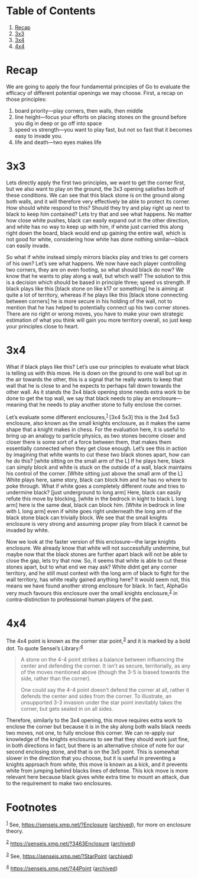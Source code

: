 
# Table of Contents

1.  [Recap](#orgd652ce9)
2.  [3x3](#orgfe32dfb)
3.  [3x4](#orgef1c601)
4.  [4x4](#orge859006)



<a id="orgd652ce9"></a>

# Recap

We are going to apply the four fundamental principles of Go to evaluate the efficacy of different potential openings we may choose. First, a recap on those principles:

1.  board priority&#x2014;play corners, then walls, then middle
2.  line height&#x2014;focus your efforts on placing stones on the ground before you dig in deep or go off into space
3.  speed vs strength&#x2014;you want to play fast, but not so fast that it becomes easy to invade you.
4.  life and death&#x2014;two eyes makes life


<a id="orgfe32dfb"></a>

# 3x3

Lets directly apply the first two principles, we want to get the corner first, but we also want to play on the ground, the 3x3 opening satisfies both of these conditions. We can see that this black stone is on the ground along both walls, and it will therefore very effectively be able to protect its corner. How should white respond to this? Should they try and play right up next to black to keep him contained? Lets try that and see what happens. No matter how close white pushes, black can easily expand out in the other direction, and white has no way to keep up with him, if white just carried this along right down the board, black would end up gaining the entire wall, which is not good for white, considering how white has done nothing similar&#x2014;black can easily invade.

So what if white instead simply mirrors blacks play and tries to get corners of his own?  Let&rsquo;s see what happens. We now have each player controlling two corners, they are on even footing, so what should black do now? We know that he wants to play along a wall, but which wall? The solution to this is a decision which should be based in principle three; speed vs strength. If black plays like this [black stone on like k17 or something] he is aiming at quite a lot of territory, whereas if he plays like this [black stone connecting between corners] he is more secure in his holding of the wall, not to mention that he has helped to potentially connect up his two corner stones. There are no right or wrong moves, you have to make your own strategic estimation of what you think will gain you more territory overall, so just keep your principles close to heart.


<a id="orgef1c601"></a>

# 3x4

What if black plays like this? Let&rsquo;s use our principles to evaluate what black is telling us with this move. He is down on the ground to one wall but up in the air towards the other, this is a signal that he really wants to keep that wall that he is close to and he expects to perhaps fall down towards the other wall. As it stands the 3x4 black opening stone needs extra work to be done to get the top wall, we say that black needs to play an enclosure&#x2014;meaning that he needs to play another stone to fully enclose the corner.

Let&rsquo;s evaluate some different enclosures,<sup><a id="fnr.1" class="footref" href="#fn.1" role="doc-backlink">1</a></sup> [3x4 5x3] this is the 3x4 5x3 enclosure, also known as the small knights enclosure, as it makes the same shape that a knight makes in chess. For the evaluation here, it is useful to bring up an analogy to particle physics, as two stones become closer and closer there is some sort of a force between them, that makes them essentially connected when they get close enough. Let&rsquo;s see this in action by imagining that white wants to cut these two black stones apart, how can he do this? [white sitting on the small arm of the L] If he plays here, black can simply block and white is stuck on the outside of a wall, black maintains his control of the corner. [White sitting just above the small arm of the L] White plays here, same story, black can block him and he has no where to poke through. What if white goes a completely different route and tries to undermine black? [just underground to long arm] Here, black can easily refute this move by blocking, [white in the bedrock in kight to black L long arm] here is the same deal, black can block him. [White in bedrock in line with L long arm] even if white goes right underneath the long arm of the black stone black can trivially block. We see that the small knights enclosure is very strong and assuming proper play from black it cannot be invaded by white.

Now we look at the faster version of this enclosure&#x2014;the large knights enclosure. We already know that white will not successfully undermine, but maybe now that the black stones are further apart black will not be able to close the gap, lets try that now. So, it seems that white is able to cut these stones apart, but to what end we may ask? White didnt get any corner territory, and he still must contest with the long arm of black to fight for the wall territory, has white really gained anything here? It would seem not, this means we have found another strong enclosure for black. In fact, AlphaGo very much favours this enclosure over the small knights enclosure,<sup><a id="fnr.2" class="footref" href="#fn.2" role="doc-backlink">2</a></sup> in contra-distinction to professional human players of the past.


<a id="orge859006"></a>

# 4x4

The 4x4 point is known as the corner star point,<sup><a id="fnr.3" class="footref" href="#fn.3" role="doc-backlink">3</a></sup> and it is marked by a bold dot. To quote Sensei&rsquo;s Library:<sup><a id="fnr.4" class="footref" href="#fn.4" role="doc-backlink">4</a></sup>

> A stone on the 4-4 point strikes a balance between influencing the center and defending the corner. It isn&rsquo;t as secure, territorially, as any of the moves mentioned above (though the 3-5 is biased towards the side, rather than the corner).
> 
> One could say the 4-4 point doesn&rsquo;t defend the corner at all, rather it defends the center and sides from the corner. To illustrate, an unsupported 3-3 invasion under the star point inevitably takes the corner, but gets sealed in on all sides.

Therefore, similarly to the 3x4 opening, this move requires extra work to enclose the corner but because it is in the sky along both walls black needs two moves, not one, to fully enclose this corner. We can re-apply our knowledge of the knights enclosures to see that they should work just fine, in both directions in fact, but there is an alternative choice of note for our second enclosing stone, and that is on the 3x5 point. This is somewhat slower in the direction that you choose, but it is useful in preventing a knights approach from white, this move is known as a kick, and it prevents white from jumping behind blacks lines of defense. This kick move is more relevant here because black gives white extra time to mount an attack, due to the requirement to make two enclosures.


# Footnotes

<sup><a id="fn.1" href="#fnr.1">1</a></sup> See, <https://senseis.xmp.net/?Enclosure> ([archived](https://archive.ph/9PaTw)), for more on enclosure theory.

<sup><a id="fn.2" href="#fnr.2">2</a></sup> <https://senseis.xmp.net/?3463Enclosure> ([archived](https://archive.ph/471zt))

<sup><a id="fn.3" href="#fnr.3">3</a></sup> See, <https://senseis.xmp.net/?StarPoint> ([archived](https://archive.ph/nxFLp))

<sup><a id="fn.4" href="#fnr.4">4</a></sup> <https://senseis.xmp.net/?44Point> ([archived](https://archive.ph/X24TE#selection-179.0-187.138))
